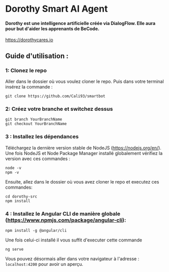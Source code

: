 # Dorothy Smart AI Agent

#### Dorothy est une intelligence artificielle créée via DialogFlow. Elle aura pour but d'aider les apprenants de BeCode.
https://dorothycares.io

## Guide d'utilisation :

### 1: Clonez le repo

Aller dans le dossier où vous voulez cloner le repo. Puis dans votre terminal insérez la commande :
```
git clone https://github.com/Cali93/smartbot
```
### 2: Créez votre branche et switchez dessus
```
git branch YourBranchName
git checkout YourBranchName
```
### 3 : Installez les dépendances

Téléchargez la dernière version stable de NodeJS (https://nodejs.org/en/).
Une fois NodeJS et Node Package Manager installé globalement vérifiez la version avec ces commandes :
```
node -v
npm -v
```
Ensuite, allez dans le dossier où vous avez cloner le repo et executez ces commandes: 
```
cd dorothy-src
npm install
```

### 4 : Installez le Angular CLI de manière globale (https://www.npmjs.com/package/angular-cli): 

```
npm install -g @angular/cli
```

Une fois celui-ci installé il vous suffit d'executer cette commande
```
ng serve
```
Vous pouvez désormais aller dans votre navigateur à l'adresse :
```localhost:4200``` pour avoir un aperçu.
